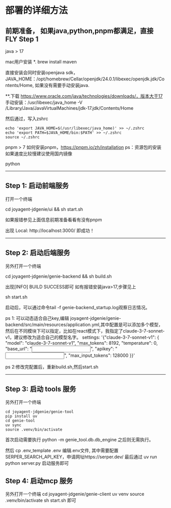 # 部署的详细方法

## 前期准备， 如果java,python,pnpm都满足，直接 FLY Step 1

java > 17

mac用户安装
*. brew install maven

直接安装会同时安装openjava sdk， JAVA_HOME：/opt/homebrew/Cellar/openjdk/24.0.1/libexec/openjdk.jdk/Contents/Home, 如果没有需要手动安装java.

**.下载 https://www.oracle.com/java/technologies/downloads/，版本大于17
手动安装：/usr/libexec/java_home -V
/Library/Java/JavaVirtualMachines/jdk-17.jdk/Contents/Home

然后通过，写入zshrc

```
echo 'export JAVA_HOME=$(/usr/libexec/java_home)' >> ~/.zshrc
echo 'export PATH=$JAVA_HOME/bin:$PATH' >> ~/.zshrc
source ~/.zshrc
```

pnpm > 7
如何安装pnpm，https://pnpm.io/zh/installation
ps：资源包的安装如果速度比较慢建议使用国内镜像


python

---
## Step 1: 启动前端服务

打开一个终端

cd joyagent-jdgenie/ui && sh start.sh 

如果报错参见上面信息前期准备看看有没有pnpm

出现 Local:   http://localhost:3000/ 即成功！

---
## Step 2: 启动后端服务

另外打开一个终端

cd joyagent-jdgenie/genie-backend && sh build.sh

出现[INFO] BUILD SUCCESS即可
如有报错安装java>17,步骤见上

sh start.sh

启动后，可以通过命令tail -f genie-backend_startup.log观察日志情况。

ps 1: 可以动态适合自己key,编辑 joyagent-jdgenie/genie-backend/src/main/resources/application.yml,其中配置是可以添加多个模型，然后在不同模块下可以指定，比如在react模式下，我指定了claude-3-7-sonnet-v1，建议修改为适合自己的模型名字。
settings: '{"claude-3-7-sonnet-v1": {
        "model": "claude-3-7-sonnet-v1",
        "max_tokens": 8192,
        "temperature": 0,
        "base_url": "<input llm server here>",
        "apikey": "<input llm key here>",
        "max_input_tokens": 128000
}}'

ps 2:修改完配置后，重新build.sh,然后start.sh

---


## Step 3: 启动 tools 服务

另外打开一个终端

```
cd joyagent-jdgenie/genie-tool
pip install uv
cd genie-tool
uv sync
source .venv/bin/activate
```
首次启动需要执行
python -m genie_tool.db.db_engine
之后则无需执行。

然后
cp .env_template .env
编辑.env文件, 其中需要配置SERPER_SEARCH_API_KEY，申请网址https://serper.dev/
最后通过
uv run python server.py 启动服务即可


## Step 4: 启动mcp 服务

另外打开一个终端
cd joyagent-jdgenie/genie-client
uv venv
source .venv/bin/activate
sh start.sh 即可








